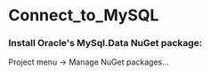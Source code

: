 # Connect_to_MySQL
### Install Oracle's MySql.Data NuGet package:
Project menu -> Manage NuGet packages...

